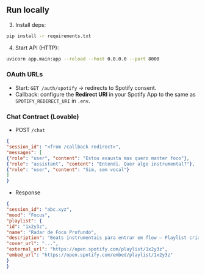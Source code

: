 ## Run locally
3. Install deps:
```bash
pip install -r requirements.txt
```
4. Start API (HTTP):
```bash
uvicorn app.main:app --reload --host 0.0.0.0 --port 8000
```


### OAuth URLs
- Start: `GET /auth/spotify` → redirects to Spotify consent.
- Callback: configure the **Redirect URI** in your Spotify App to the same as `SPOTIFY_REDIRECT_URI` in `.env`.


### Chat Contract (Lovable)
- POST `/chat`
```json
{
"session_id": "<from /callback redirect>",
"messages": [
{"role": "user", "content": "Estou exausta mas quero manter foco"},
{"role": "assistant", "content": "Entendi. Quer algo instrumental?"},
{"role": "user", "content": "Sim, sem vocal"}
]
}
```
- Response
```json
{
"session_id": "abc.xyz",
"mood": "Focus",
"playlist": {
"id": "1x2y3z",
"name": "Radar de Foco Profundo",
"description": "Beats instrumentais para entrar em flow — Playlist criada pelo MoodTunes",
"cover_url": "...",
"external_url": "https://open.spotify.com/playlist/1x2y3z",
"embed_url": "https://open.spotify.com/embed/playlist/1x2y3z"
}
}
```